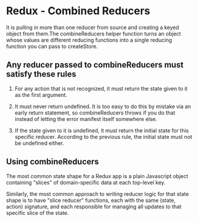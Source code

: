 # Redux - Combined Reducers

It is pulling in more than one reducer from source and creating a keyed object from them.The combineReducers helper function turns an object whose values are different reducing functions into a single reducing function you can pass to createStore.

## Any reducer passed to combineReducers must satisfy these rules

1. For any action that is not recognized, it must return the state given to it as the first argument.

2. It must never return undefined. It is too easy to do this by mistake via an early return statement,
so combineReducers throws if you do that instead of letting the error manifest itself somewhere else.

3. If the state given to it is undefined, it must return the initial state for this specific reducer.
According to the previous rule, the initial state must not be undefined either.

## Using combineReducers

The most common state shape for a Redux app is a plain Javascript object containing "slices" of domain-specific data at each top-level key.

Similarly, the most common approach to writing reducer logic for that state shape is to have "slice reducer" functions, each with the same (state, action) signature, and each responsible for managing all updates to that specific slice of the state.
